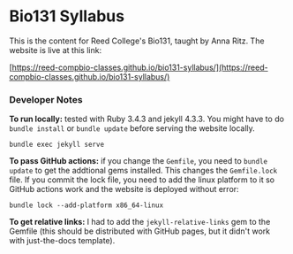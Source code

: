 # Bio131 Syllabus

This is the content for Reed College's Bio131, taught by Anna Ritz. The website is live at this link:

[https://reed-compbio-classes.github.io/bio131-syllabus/](https://reed-compbio-classes.github.io/bio131-syllabus/)

### Developer Notes

**To run locally:** tested with Ruby 3.4.3 and jekyll 4.3.3. You might have to do `bundle install` or `bundle update` before serving the website locally.

```
bundle exec jekyll serve
```

**To pass GitHub actions:** if you change the `Gemfile`, you need to `bundle update` to get the addtional gems installed. This changes the `Gemfile.lock` file. If you commit the lock file, you need to add the linux platform to it so GitHub actions work and the website is deployed without error:

```
bundle lock --add-platform x86_64-linux
```

**To get relative links:** I had to add the `jekyll-relative-links` gem to the Gemfile (this should be distributed with GitHub pages, but it didn't work with just-the-docs template).